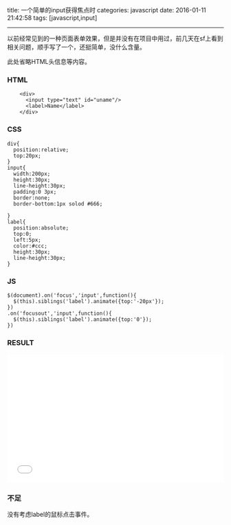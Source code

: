 title: 一个简单的input获得焦点时
categories: javascript
date: 2016-01-11 21:42:58
tags:  [javascript,input]

---

以前经常见到的一种页面表单效果，但是并没有在项目中用过，前几天在sf上看到相关问题，顺手写了一个，还挺简单，没什么含量。

此处省略HTML头信息等内容。

### HTML

```
	<div>
	  <input type="text" id="uname"/>
	  <label>Name</label>
	</div>

```

### CSS

```
div{
  position:relative;
  top:20px;
}
input{
  width:200px;
  height:30px;
  line-height:30px;
  padding:0 3px;
  border:none;
  border-bottom:1px solod #666;

}
label{
  position:absolute;
  top:0;
  left:5px;
  color:#ccc;
  height:30px;
  line-height:30px;
}
```

### JS

```
$(document).on('focus','input',function(){
  $(this).siblings('label').animate({top:'-20px'});
})
.on('focusout','input',function(){
  $(this).siblings('label').animate({top:'0'});
})
```

### RESULT

<iframe width="100%" height="300" src="//jsfiddle.net/qichengzx/zc91Lyx7/8/embedded/" allowfullscreen="allowfullscreen" frameborder="0"></iframe>

### 不足

没有考虑label的鼠标点击事件。